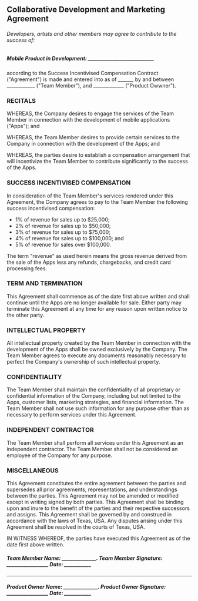 ## Collaborative Development and Marketing Agreement

###### Developers, artists and other members may agree to contribute to the success of:


##### Mobile Product in Development: ___________________________

according to the Success Incentivised Compensation Contract ("Agreement") is made and entered into as of ______, by and between ____________ ("Team Member"), and _____________ ("Product Owwner").

### RECITALS

WHEREAS, the Company desires to engage the services of the Team Member in connection with the development of mobile applications ("Apps"); and

WHEREAS, the Team Member desires to provide certain services to the Company in connection with the development of the Apps; and

WHEREAS, the parties desire to establish a compensation arrangement that will incentivize the Team Member to contribute significantly to the success of the Apps.


### SUCCESS INCENTIVISED COMPENSATION 

In consideration of the Team Member's services rendered under this Agreement, the Company agrees to pay to the Team Member the following success incentivised compensation:

- 1% of revenue for sales up to $25,000;
- 2% of revenue for sales up to $50,000;
- 3% of revenue for sales up to $75,000;
- 4% of revenue for sales up to $100,000; and
- 5% of revenue for sales over $100,000.

The term "revenue" as used herein means the gross revenue derived from the sale of the Apps less any refunds, chargebacks, and credit card processing fees.

### TERM AND TERMINATION

This Agreement shall commence as of the date first above written and shall continue until the Apps are no longer available for sale. Either party may terminate this Agreement at any time for any reason upon written notice to the other party.

### INTELLECTUAL PROPERTY

All intellectual property created by the Team Member in connection with the development of the Apps shall be owned exclusively by the Company. The Team Member agrees to execute any documents reasonably necessary to perfect the Company's ownership of such intellectual property.

### CONFIDENTIALITY

The Team Member shall maintain the confidentiality of all proprietary or confidential information of the Company, including but not limited to the Apps, customer lists, marketing strategies, and financial information. The Team Member shall not use such information for any purpose other than as necessary to perform services under this Agreement.

### INDEPENDENT CONTRACTOR

The Team Member shall perform all services under this Agreement as an independent contractor. The Team Member shall not be considered an employee of the Company for any purpose.

### MISCELLANEOUS

This Agreement constitutes the entire agreement between the parties and supersedes all prior agreements, representations, and understandings between the parties. This Agreement may not be amended or modified except in writing signed by both parties. This Agreement shall be binding upon and inure to the benefit of the parties and their respective successors and assigns. This Agreement shall be governed by and construed in accordance with the laws of Texas, USA. Any disputes arising under this Agreement shall be resolved in the courts of Texas, USA.

IN WITNESS WHEREOF, the parties have executed this Agreement as of the date first above written.


##### Team Member Name: ______________.  Team Member Signature: _________________  Date: ___________    

___

##### Product Owner Name: ______________.  Product Owner Signature: _________________  Date: ___________
